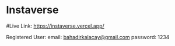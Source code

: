 # Instaverse

#Live Link: https://instaverse.vercel.app/

Registered User:
email: bahadirkalacay@gmail.com 
password: 1234
